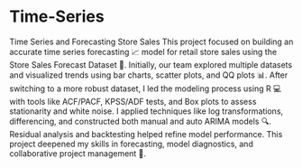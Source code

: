 # Time-Series
Time Series and Forecasting Store Sales
This project focused on building an accurate time series forecasting 📈 model for retail store sales using the Store Sales Forecast Dataset 🛒. Initially, our team explored multiple datasets and visualized trends using bar charts, scatter plots, and QQ plots 📊. After switching to a more robust dataset, I led the modeling process using R 💻 with tools like ACF/PACF, KPSS/ADF tests, and Box plots to assess stationarity and white noise. I applied techniques like log transformations, differencing, and constructed both manual and auto ARIMA models 🔍. Residual analysis and backtesting helped refine model performance. This project deepened my skills in forecasting, model diagnostics, and collaborative project management 🤝.
